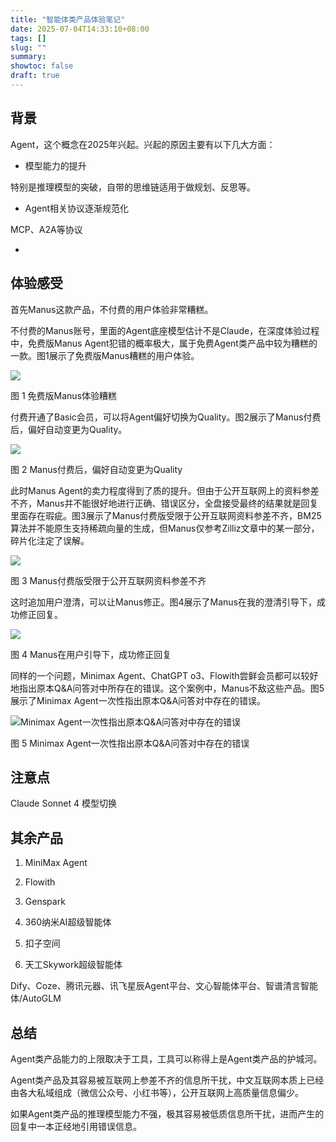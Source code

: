 ```yaml
---
title: "智能体类产品体验笔记"
date: 2025-07-04T14:33:10+08:00
tags: []
slug: ""
summary: 
showtoc: false
draft: true
---
```


## 背景

Agent，这个概念在2025年兴起。兴起的原因主要有以下几大方面：

- 模型能力的提升

特别是推理模型的突破，自带的思维链适用于做规划、反思等。

- Agent相关协议逐渐规范化

MCP、A2A等协议

- 

## 体验感受

首先Manus这款产品，不付费的用户体验非常糟糕。

不付费的Manus账号，里面的Agent底座模型估计不是Claude，在深度体验过程中，免费版Manus Agent犯错的概率极大，属于免费Agent类产品中较为糟糕的一款。图1展示了免费版Manus糟糕的用户体验。

![](https://cdn.sa.net/2025/07/04/zbdmvYRFQ85MqEJ.webp)

图 1 免费版Manus体验糟糕

付费开通了Basic会员，可以将Agent偏好切换为Quality。图2展示了Manus付费后，偏好自动变更为Quality。

![](https://cdn.sa.net/2025/07/04/ph9vMeWSwxcu5mQ.webp)

图 2 Manus付费后，偏好自动变更为Quality

此时Manus Agent的卖力程度得到了质的提升。但由于公开互联网上的资料参差不齐，Manus并不能很好地进行正确、错误区分，全盘接受最终的结果就是回复里面存在瑕疵。图3展示了Manus付费版受限于公开互联网资料参差不齐，BM25算法并不能原生支持稀疏向量的生成，但Manus仅参考Zilliz文章中的某一部分，碎片化注定了误解。

![](https://cdn.sa.net/2025/07/04/dnRyqrmJfWe63Kz.webp)

图 3 Manus付费版受限于公开互联网资料参差不齐

这时追加用户澄清，可以让Manus修正。图4展示了Manus在我的澄清引导下，成功修正回复。

![](https://cdn.sa.net/2025/07/04/KDrHj9xa6OkSUqM.webp)

图 4 Manus在用户引导下，成功修正回复

同样的一个问题，Minimax Agent、ChatGPT o3、Flowith尝鲜会员都可以较好地指出原本Q&A问答对中所存在的错误。这个案例中，Manus不敌这些产品。图5展示了Minimax Agent一次性指出原本Q&A问答对中存在的错误。

![Minimax Agent一次性指出原本Q&A问答对中存在的错误](https://cdn.sa.net/2025/07/04/gaj6OiNsq9MfD2U.webp)

图 5 Minimax Agent一次性指出原本Q&A问答对中存在的错误

## 注意点

Claude Sonnet 4 模型切换

## 其余产品

1. MiniMax Agent

2. Flowith

3. Genspark

4. 360纳米AI超级智能体

5. 扣子空间

6. 天工Skywork超级智能体

Dify、Coze、腾讯元器、讯飞星辰Agent平台、文心智能体平台、智谱清言智能体/AutoGLM

## 总结

Agent类产品能力的上限取决于工具，工具可以称得上是Agent类产品的护城河。

Agent类产品及其容易被互联网上参差不齐的信息所干扰，中文互联网本质上已经由各大私域组成（微信公众号、小红书等），公开互联网上高质量信息偏少。

如果Agent类产品的推理模型能力不强，极其容易被低质信息所干扰，进而产生的回复中一本正经地引用错误信息。



